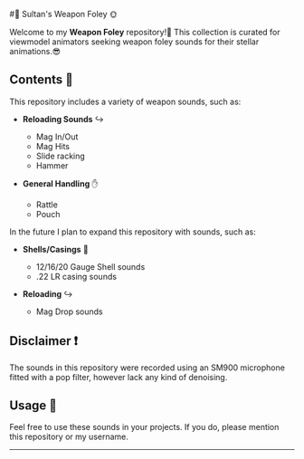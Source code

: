 #:fallen_leaf: Sultan's Weapon Foley :sun_with_face:

Welcome to my **Weapon Foley** repository!👋 This collection is curated for viewmodel animators seeking weapon foley sounds for their stellar animations.😎

## Contents :notebook_with_decorative_cover:

This repository includes a variety of weapon sounds, such as:

- **Reloading Sounds** :arrow_right_hook:
  - Mag In/Out
  - Mag Hits
  - Slide racking
  - Hammer
 
- **General Handling** :hand:
  - Rattle
  - Pouch

In the future I plan to expand this repository with sounds, such as:

- **Shells/Casings** :dash:
  - 12/16/20 Gauge Shell sounds
  - .22 LR casing sounds
 
- **Reloading** :arrow_right_hook:
  - Mag Drop sounds

## Disclaimer :heavy_exclamation_mark:

The sounds in this repository were recorded using an SM900 microphone fitted with a pop filter, however lack any kind of denoising.

## Usage :necktie:

Feel free to use these sounds in your projects. If you do, please mention this repository or my username. 

---
